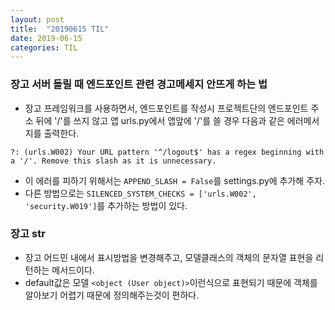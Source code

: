 ```yaml
---
layout: post
title:  "20190615 TIL"
date: 2019-06-15
categories: TIL
---
```

### 장고 서버 돌릴 때 엔드포인트 관련 경고메세지 안뜨게 하는 법
- 장고 프레임워크를 사용하면서, 엔드포인트를 작성시 프로젝트단의 엔드포인트 주소 뒤에 '/'를 쓰지 않고 앱 urls.py에서 앱앞에 '/'를 쓸 경우 다음과 같은 에러메서지를 출력한다.
```
?: (urls.W002) Your URL pattern '^/logout$' has a regex beginning with a '/'. Remove this slash as it is unnecessary.
```
- 이 에러를 피하기 위해서는 `APPEND_SLASH = False`를 settings.py에 추가해 주자.
- 다른 방법으로는 `SILENCED_SYSTEM_CHECKS = ['urls.W002', 'security.W019']`를 추가하는 방법이 있다.

### 장고 __str__
- 장고 어드민 내에서 표시방법을 변경해주고, 모델클래스의 객체의 문자열 표현을 리턴하는 메서드이다.
- default값은 모델 `<object (User object)>`이런식으로 표현되기 때문에 객체를 알아보기 어렵기 때문에 정의해주는것이 편하다.

